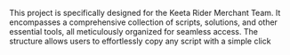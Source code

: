This project is specifically designed for the Keeta Rider Merchant Team. It encompasses a comprehensive collection of scripts, solutions, and other essential tools, all meticulously organized for seamless access. The structure allows users to effortlessly copy any script with a simple click
